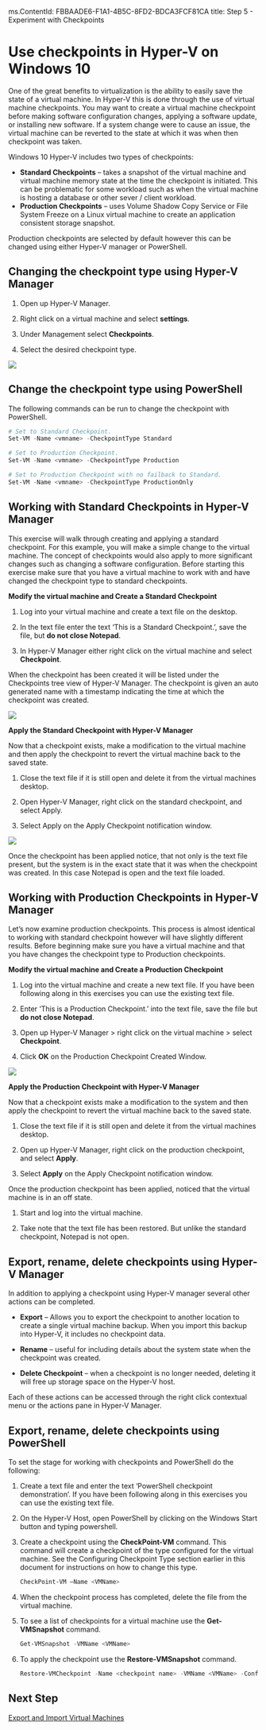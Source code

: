 ms.ContentId: FBBAADE6-F1A1-4B5C-8FD2-BDCA3FCF81CA
title: Step 5 - Experiment with Checkpoints

# Use checkpoints in Hyper-V on Windows 10

One of the great benefits to virtualization is the ability to easily save the state of a virtual machine. In Hyper-V this is done through the use of virtual machine checkpoints. You may want to create a virtual machine checkpoint before making software configuration changes, applying a software update, or installing new software. If a system change were to cause an issue, the virtual machine can be reverted to the state at which it was when then checkpoint was taken.

Windows 10 Hyper-V includes two types of checkpoints:

- **Standard Checkpoints** – takes a snapshot of the virtual machine and virtual machine memory state at the time the checkpoint is initiated. This can be problematic for some workload such as when the virtual machine is hosting a database or other sever / client workload.
- **Production Checkpoints** – uses Volume Shadow Copy Service or File System Freeze on a Linux virtual machine to create an application consistent storage snapshot.

Production checkpoints are selected by default however this can be changed using either Hyper-V manager or PowerShell.

## Changing the checkpoint type using Hyper-V Manager

1. Open up Hyper-V Manager.

2. Right click on a virtual machine and select **settings**.

3. Under Management select **Checkpoints**.

4. Select the desired checkpoint type.

![](media/checkpoint_upd.png)

## Change the checkpoint type using PowerShell

The following commands can be run to change the checkpoint with PowerShell. 

```powershell
# Set to Standard Checkpoint.
Set-VM -Name <vmname> -CheckpointType Standard

# Set to Production Checkpoint.
Set-VM -Name <vmname> -CheckpointType Production

# Set to Production Checkpoint with no failback to Standard. 
Set-VM -Name <vmname> -CheckpointType ProductionOnly
```

## Working with Standard Checkpoints in Hyper-V Manager 

This exercise will walk through creating and applying a standard checkpoint. For this example, you will make a simple change to the virtual machine. The concept of checkpoints would also apply to more significant changes such as changing a software configuration. Before starting this exercise make sure that you have a virtual machine to work with and have changed the checkpoint type to standard checkpoints. 

**Modify the virtual machine and Create a Standard Checkpoint**

1. Log into your virtual machine and create a text file on the desktop.

2. In the text file enter the text ‘This is a Standard Checkpoint.’, save the file, but **do not close Notepad**.

3. In Hyper-V Manager either right click on the virtual machine and select **Checkpoint**.

When the checkpoint has been created it will be listed under the Checkpoints tree view of Hyper-V Manager. The checkpoint is given an auto generated name with a timestamp indicating the time at which the checkpoint was created.

![](media/std_checkpoint_upd.png) 

**Apply the Standard Checkpoint with Hyper-V Manager**

Now that a checkpoint exists, make a modification to the virtual machine and then apply the checkpoint to revert the virtual machine back to the saved state. 

1. Close the text file if it is still open and delete it from the virtual machines desktop.

2. Open Hyper-V Manager, right click on the standard checkpoint, and select Apply.

3. Select Apply on the Apply Checkpoint notification window.

![](media/apply_standard_upd.png) 

Once the checkpoint has been applied notice, that not only is the text file present, but the system is in the exact state that it was when the checkpoint was created. In this case Notepad is open and the text file loaded.

## Working with Production Checkpoints in Hyper-V Manager

Let’s now examine production checkpoints. This process is almost identical to working with standard checkpoint however will have slightly different results. Before beginning make sure you have a virtual machine and that you have changes the checkpoint type to Production checkpoints.

**Modify the virtual machine and Create a Production Checkpoint**

1. Log into the virtual machine and create a new text file. If you have been following along in this exercises you can use the existing text file.

2. Enter ‘This is a Production Checkpoint.’ into the text file, save the file but **do not close Notepad**.

3. Open up Hyper-V Manager > right click on the virtual machine > select **Checkpoint**.

4. Click **OK** on the Production Checkpoint Created Window.

![](media/production_Checkpoin_upd.png) 
	
**Apply the Production Checkpoint with Hyper-V Manager**

Now that a checkpoint exists make a modification to the system and then apply the checkpoint to revert the virtual machine back to the saved state. 

1. Close the text file if it is still open and delete it from the virtual machines desktop.

2. Open up Hyper-V Manager, right click on the production checkpoint, and select **Apply**.

3. Select **Apply** on the Apply Checkpoint notification window.

Once the production checkpoint has been applied, noticed that the virtual machine is in an off state.

1. Start and log into the virtual machine.

2. Take note that the text file has been restored. But unlike the standard checkpoint, Notepad is not open.   

## Export, rename, delete checkpoints using Hyper-V Manager 

In addition to applying a checkpoint using Hyper-V manager several other actions can be completed.

- **Export** – Allows you to export the checkpoint to another location to create a single virtual machine backup. When you import this backup into Hyper-V, it includes no checkpoint data.

- **Rename** – useful for including details about the system state when the checkpoint was created.

- **Delete Checkpoint** – when a checkpoint is no longer needed, deleting it will free up storage space on the Hyper-V host.

Each of these actions can be accessed through the right click contextual menu or the actions pane in Hyper-V Manager.

## Export, rename, delete checkpoints using PowerShell

To set the stage for working with checkpoints and PowerShell do the following:

1. Create a text file and enter the text ‘PowerShell checkpoint demonstration’. If you have been following along in this exercises you can use the existing text file.

2. On the Hyper-V Host, open PowerShell by clicking on the Windows Start button and typing powershell.

3. Create a checkpoint using the **CheckPoint-VM** command. This command will create a checkpoint of the type configured for the virtual machine. See the Configuring Checkpoint Type section earlier in this document for instructions on how to change this type.

	```powershell
	CheckPoint-VM –Name <VMName>
	```
4. When the checkpoint process has completed, delete the file from the virtual machine.

5. To see a list of checkpoints for a virtual machine use the **Get-VMSnapshot** command.

	```powershell
	Get-VMSnapshot -VMName <VMName>
	```
6. To apply the checkpoint use the **Restore-VMSnapshot** command.

	```powershell
	Restore-VMCheckpoint -Name <checkpoint name> -VMName <VMName> -Confirm:$false
	```

## Next Step
[Export and Import Virtual Machines](walkthrough_export_import.md)


